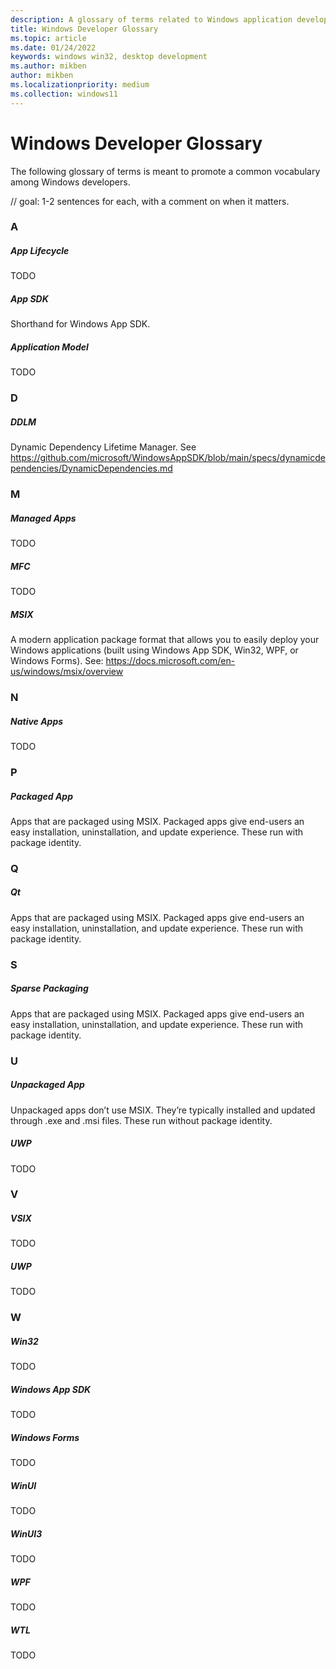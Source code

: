 ```yaml
---
description: A glossary of terms related to Windows application development.
title: Windows Developer Glossary
ms.topic: article
ms.date: 01/24/2022
keywords: windows win32, desktop development
ms.author: mikben
author: mikben
ms.localizationpriority: medium
ms.collection: windows11
---
```


# Windows Developer Glossary

The following glossary of terms is meant to promote a common vocabulary among Windows developers.

// goal: 1-2 sentences for each, with a comment on when it matters.

### A

##### App Lifecycle
TODO

##### App SDK
Shorthand for Windows App SDK.

##### Application Model
TODO


### D

##### DDLM
Dynamic Dependency Lifetime Manager. See https://github.com/microsoft/WindowsAppSDK/blob/main/specs/dynamicdependencies/DynamicDependencies.md 


### M

##### Managed Apps
TODO

##### MFC
TODO

##### MSIX
A modern application package format that allows you to easily deploy your Windows applications (built using Windows App SDK, Win32, WPF, or Windows Forms). See: https://docs.microsoft.com/en-us/windows/msix/overview 


### N

##### Native Apps
TODO



### P

##### Packaged App
Apps that are packaged using MSIX. Packaged apps give end-users an easy installation, uninstallation, and update experience. These run with package identity.

### Q

##### Qt
Apps that are packaged using MSIX. Packaged apps give end-users an easy installation, uninstallation, and update experience. These run with package identity.


### S

##### Sparse Packaging
Apps that are packaged using MSIX. Packaged apps give end-users an easy installation, uninstallation, and update experience. These run with package identity.


### U

##### Unpackaged App
Unpackaged apps don’t use MSIX. They’re typically installed and updated through .exe and .msi files. These run without package identity.


##### UWP
TODO


### V

##### VSIX
TODO


##### UWP
TODO

### W

##### Win32
TODO

##### Windows App SDK
TODO

##### Windows Forms
TODO

##### WinUI
TODO

##### WinUI3
TODO

##### WPF
TODO

##### WTL
TODO
